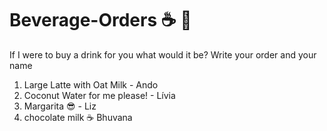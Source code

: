 # Beverage-Orders ☕ 🍵

If I were to buy a drink for you what would it be?
Write your order and your name

1. Large Latte with Oat Milk - Ando
2. Coconut Water for me please! - Lívia
3. Margarita 😎 - Liz
4. chocolate milk ☕ Bhuvana
